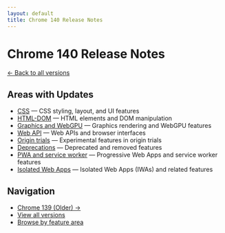 ```yaml
---
layout: default
title: Chrome 140 Release Notes
---
```


# Chrome 140 Release Notes

[← Back to all versions](../)

## Areas with Updates

- [CSS](./css.html) — CSS styling, layout, and UI features
- [HTML-DOM](./html-dom.html) — HTML elements and DOM manipulation
- [Graphics and WebGPU](./graphics-webgpu.html) — Graphics rendering and WebGPU features
- [Web API](./webapi.html) — Web APIs and browser interfaces
- [Origin trials](./origin-trials.html) — Experimental features in origin trials
- [Deprecations](./deprecations.html) — Deprecated and removed features
- [PWA and service worker](./pwa-service-worker.html) — Progressive Web Apps and service worker features
- [Isolated Web Apps](./isolated-web-apps.html) — Isolated Web Apps (IWAs) and related features

## Navigation

- [Chrome 139 (Older) →](../chrome-139/)
- [View all versions](../)
- [Browse by feature area](../../areas/)
